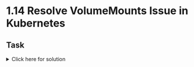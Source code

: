 # 1.14 Resolve VolumeMounts Issue in Kubernetes

## Task

<details>
  <summary>Click here for solution</summary>

  ## Solution
</details>
